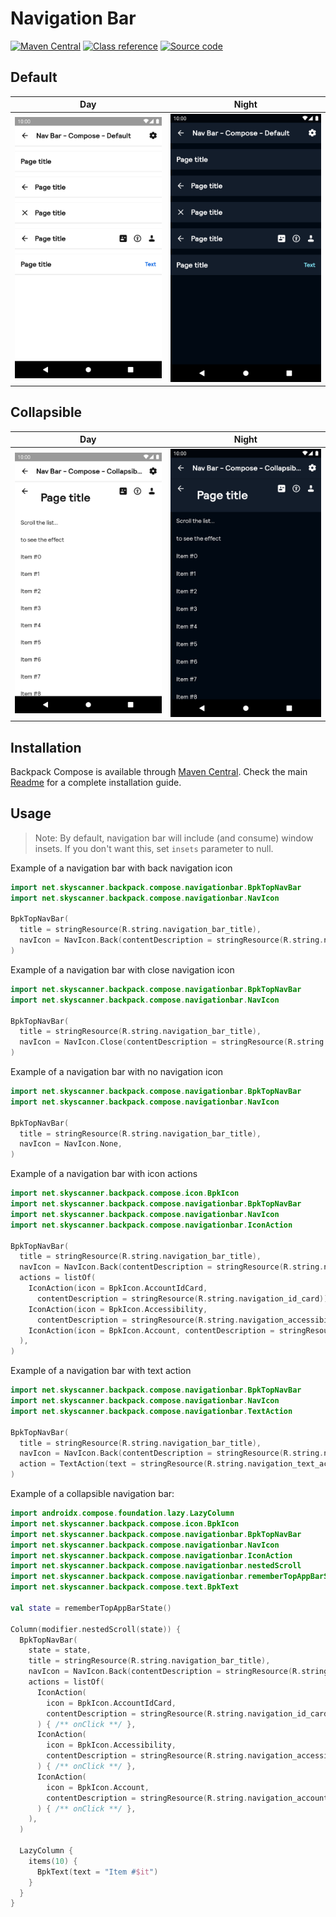 # Navigation Bar

[![Maven Central](https://img.shields.io/maven-central/v/net.skyscanner.backpack/backpack-compose)](https://search.maven.org/artifact/net.skyscanner.backpack/backpack-compose)
[![Class reference](https://img.shields.io/badge/Class%20reference-Android-blue)](https://backpack.github.io/android/backpack-compose/net.skyscanner.backpack.compose.navigationbar)
[![Source code](https://img.shields.io/badge/Source%20code-GitHub-lightgrey)](https://github.com/Skyscanner/backpack-android/tree/main/backpack-compose/src/main/kotlin/net/skyscanner/backpack/compose/navigationbar)

## Default

| Day | Night |
| --- | --- |
| ![NavBar component](https://raw.githubusercontent.com/Skyscanner/backpack-android/main/docs/compose/NavBar/screenshots/default.png) |![NavBar component - dark mode](https://raw.githubusercontent.com/Skyscanner/backpack-android/main/docs/compose/NavBar/screenshots/default_dm.png) |

## Collapsible

| Day | Night |
| --- | --- |
| ![Collapsible NavBar component](https://raw.githubusercontent.com/Skyscanner/backpack-android/main/docs/compose/NavBar/screenshots/collapsible.png) |![Collapsible NavBar component - dark mode](https://raw.githubusercontent.com/Skyscanner/backpack-android/main/docs/compose/NavBar/screenshots/collapsible_dm.png) |

## Installation

Backpack Compose is available
through [Maven Central](https://search.maven.org/artifact/net.skyscanner.backpack/backpack-compose). Check the
main [Readme](https://github.com/skyscanner/backpack-android#installation) for a complete installation guide.

## Usage

> Note: By default, navigation bar will include (and consume) window insets. If you don't want this, set `insets` parameter
> to null.

Example of a navigation bar with back navigation icon

```Kotlin
import net.skyscanner.backpack.compose.navigationbar.BpkTopNavBar
import net.skyscanner.backpack.compose.navigationbar.NavIcon

BpkTopNavBar(
  title = stringResource(R.string.navigation_bar_title),
  navIcon = NavIcon.Back(contentDescription = stringResource(R.string.navigation_back)) { /** onClick **/ },
)
```

Example of a navigation bar with close navigation icon

```Kotlin
import net.skyscanner.backpack.compose.navigationbar.BpkTopNavBar
import net.skyscanner.backpack.compose.navigationbar.NavIcon

BpkTopNavBar(
  title = stringResource(R.string.navigation_bar_title),
  navIcon = NavIcon.Close(contentDescription = stringResource(R.string.navigation_close)) { /** onClick **/ },
)
```

Example of a navigation bar with no navigation icon

```Kotlin
import net.skyscanner.backpack.compose.navigationbar.BpkTopNavBar
import net.skyscanner.backpack.compose.navigationbar.NavIcon

BpkTopNavBar(
  title = stringResource(R.string.navigation_bar_title),
  navIcon = NavIcon.None,
)
```

Example of a navigation bar with icon actions

```Kotlin
import net.skyscanner.backpack.compose.icon.BpkIcon
import net.skyscanner.backpack.compose.navigationbar.BpkTopNavBar
import net.skyscanner.backpack.compose.navigationbar.NavIcon
import net.skyscanner.backpack.compose.navigationbar.IconAction

BpkTopNavBar(
  title = stringResource(R.string.navigation_bar_title),
  navIcon = NavIcon.Back(contentDescription = stringResource(R.string.navigation_back)) { /** onClick **/ },
  actions = listOf(
    IconAction(icon = BpkIcon.AccountIdCard,
      contentDescription = stringResource(R.string.navigation_id_card)) { /** onClick **/ },
    IconAction(icon = BpkIcon.Accessibility,
      contentDescription = stringResource(R.string.navigation_accessibility)) { /** onClick **/ },
    IconAction(icon = BpkIcon.Account, contentDescription = stringResource(R.string.navigation_account)) { /** onClick **/ },
  ),
)
```

Example of a navigation bar with text action

```Kotlin
import net.skyscanner.backpack.compose.navigationbar.BpkTopNavBar
import net.skyscanner.backpack.compose.navigationbar.NavIcon
import net.skyscanner.backpack.compose.navigationbar.TextAction

BpkTopNavBar(
  title = stringResource(R.string.navigation_bar_title),
  navIcon = NavIcon.Back(contentDescription = stringResource(R.string.navigation_back)) { /** onClick **/ },
  action = TextAction(text = stringResource(R.string.navigation_text_action)) { /** onClick **/ },
)
```

Example of a collapsible navigation bar:

```Kotlin
import androidx.compose.foundation.lazy.LazyColumn
import net.skyscanner.backpack.compose.icon.BpkIcon
import net.skyscanner.backpack.compose.navigationbar.BpkTopNavBar
import net.skyscanner.backpack.compose.navigationbar.NavIcon
import net.skyscanner.backpack.compose.navigationbar.IconAction
import net.skyscanner.backpack.compose.navigationbar.nestedScroll
import net.skyscanner.backpack.compose.navigationbar.rememberTopAppBarState
import net.skyscanner.backpack.compose.text.BpkText

val state = rememberTopAppBarState()

Column(modifier.nestedScroll(state)) {
  BpkTopNavBar(
    state = state,
    title = stringResource(R.string.navigation_bar_title),
    navIcon = NavIcon.Back(contentDescription = stringResource(R.string.navigation_back)) { /** onClick **/ },
    actions = listOf(
      IconAction(
        icon = BpkIcon.AccountIdCard,
        contentDescription = stringResource(R.string.navigation_id_card)
      ) { /** onClick **/ },
      IconAction(
        icon = BpkIcon.Accessibility,
        contentDescription = stringResource(R.string.navigation_accessibility)
      ) { /** onClick **/ },
      IconAction(
        icon = BpkIcon.Account,
        contentDescription = stringResource(R.string.navigation_account)
      ) { /** onClick **/ },
    ),
  )

  LazyColumn {
    items(10) {
      BpkText(text = "Item #$it")
    }
  }
}
```
